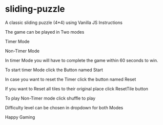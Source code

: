 # sliding-puzzle
A classic sliding puzzle (4*4) using Vanilla JS
Instructions

The game can be played in Two modes

Timer Mode

Non-Timer Mode


In timer Mode you will have to complete the game within 60 seconds to win.


To start timer Mode click the Button named Start


In case you want to reset the Timer click the button named Reset


If you want to Reset all tiles to their original place click ResetTile button


To play Non-Timer mode click shuffle to play


Difficulty level can be chosen in dropdown for both Modes


Happy Gaming

